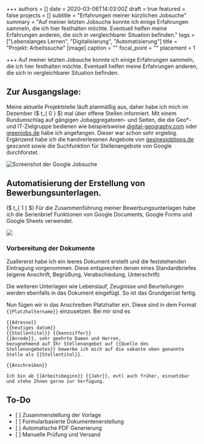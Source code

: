 +++
authors = []
date = 2020-03-06T14:03:00Z
draft = true
featured = false
projects = []
subtitle = "Erfahrungen meiner kürzlichen Jobsuche"
summary = "Auf meiner letzten Jobsuche konnte ich einige Erfahrungen sammeln, die ich hier festhalten möchte. Eventuell helfen meine Erfahrungen anderen, die sich in vergleichbarer Situation befinden."
tags = ["Lebenslanges Lernen", "Digitalisierung", "Automatisierung"]
title = "Projekt: Arbeitssuche"
[image]
caption = ""
focal_point = ""
placement = 1

+++
Auf meiner letzten Jobsuche konnte ich einige Erfahrungen sammeln, die ich hier festhalten möchte. Eventuell helfen meine Erfahrungen anderen, die sich in vergleichbarer Situation befinden.

## Zur Ausgangslage:

Meine aktuelle Projektstelle läuft planmäßig aus, daher habe ich mich im Dezember ($ t_{ 0 } $) mal über offene Stellen informiert. Mit einem Rundumschlag auf gängigen Jobaggregatoren- und Seiten, die die Geo*- und IT-Zielgruppe bedienen wie beispielsweise [digital-geography.com](https://de.digital-geography.com/jobs/ "digital-geography.com") oder [greenjobs.de](https://www.greenjobs.de/ "greenjobs.de") habe ich angefangen. Dieser war schon sehr ergiebig. Ergänzend habe ich die handverlesenen Angebote von [gesinesjobtipps.de](https://gesinesjobtipps.de/ "gesinesjobtipps.de") gescannt sowie die Suchfunktion für Stellenangebote von Google durchforstet.

![Screenshot der Google Jobsuche](/img/googlejobs.jpg "Google Jobsuche")

## Automatisierung der Erstellung von Bewerbungsunterlagen.

($ t_{ 1 } $) Für die Zusammenführung meiner Bewerbungsunterlagen habe ich die Serienbrief Funktionen von Google Documents, Google Forms und Google Sheets verwendet.

![](/img/dokumente.png)

### Vorbereitung der Dokumente

Zuallererst habe ich ein leeres Dokument erstellt und die feststehenden Eintragung vorgenommen. Diese entsprechen denen eines Standardbriefes (eigene Anschrift, Begrüßung, Verabschiedung, Unterschrift)

Die weiteren Unterlagen wie Lebenslauf, Zeugnisse und Beurteilungen werden ebenfalls in das Dokument eingefügt. So ist das Grundgerüst fertig.

Nun fügen wir in das Anschreiben Platzhalter ein. Diese sind in dem Format `{{Platzhaltername}}` einzusetzen. Bei mir sind es

    {{Adresse}}
    {{heutiges datum}}    
    {{Stellentitel}} {{kennziffer}}
    {{Anrede}}, sehr geehrte Damen und Herren,
    bezugnehmend auf Ihr Stellenangebot auf {{Quelle des Stellenangebotes}} bewerbe ich mich auf die vakante oben genannte Stelle als {{Stellentitel}}.
    
    {{Anschreiben}}
    
    Ich bin ab {{Arbeitsbeginn}} {{Jahr}}, evtl auch früher, einsetzbar und stehe Ihnen gerne zur Verfügung.

## To-Do

* \[ \] Zusammenstellung der Vorlage
* \[ \] Formularbasierte Dokumentenerstellung
* \[ \] Automatische PDF Generierung
* \[ \] Manuelle Prüfung und Versand